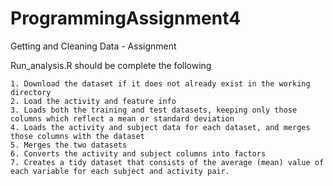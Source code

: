 # ProgrammingAssignment4
Getting and Cleaning Data - Assignment 

Run_analysis.R should be complete the following


    1. Download the dataset if it does not already exist in the working directory
    2. Load the activity and feature info
    3. Loads both the training and test datasets, keeping only those columns which reflect a mean or standard deviation
    4. Loads the activity and subject data for each dataset, and merges those columns with the dataset
    5. Merges the two datasets
    6. Converts the activity and subject columns into factors
    7. Creates a tidy dataset that consists of the average (mean) value of each variable for each subject and activity pair.

